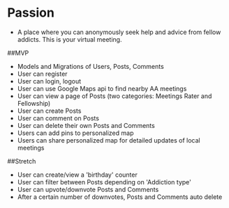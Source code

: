 # Passion

* A place where you can anonymously seek help and advice from fellow addicts.  This is your virtual meeting.

##MVP

* Models and Migrations of Users, Posts, Comments
* User can register
* User can login, logout
* User can use Google Maps api to find nearby AA meetings
* User can view a page of Posts (two categories: Meetings Rater and Fellowship)
* User can create Posts
* User can comment on Posts
* User can delete their own Posts and Comments
* Users can add pins to personalized map
* Users can share personalized map for detailed updates of local meetings

##Stretch

* User can create/view a 'birthday' counter
* User can filter between Posts depending on 'Addiction type'
* User can upvote/downvote Posts and Comments
* After a certain number of downvotes, Posts and Comments auto delete
